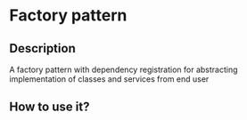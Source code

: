 # Factory pattern

## Description
A factory pattern with dependency registration for abstracting implementation of classes and services from end user

## How to use it?

```$xslt

```